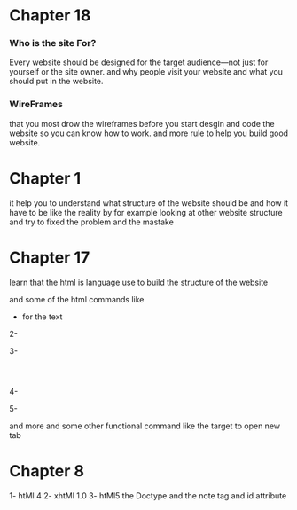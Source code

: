 

# Chapter 18

### Who is the site For?
Every website should be designed for the target audience—not just for yourself or the site owner.
and why people visit your website and what you should put in the website. 

### WireFrames
that you most drow the wireframes before you start desgin and code the website 
so you can know how to work.
and more rule to help you build good website.


# Chapter 1
it help you to understand what structure of the website should be and how it have to be like the reality by for example looking at other website structure and try to fixed the problem and the mastake 

# Chapter 17
 learn that the html is language use to build the structure of the website 

and some of the html commands  like

+ <p></p>for the text 

2- <head></head>

3- <header></header>

4- <body></body>

5- <footer></footer> 

and more and some other functional command like the target to open new tab 


# Chapter 8  
1- htMl 4
2- xhtMl 1.0
3- htMl5
the Doctype and
the <!-- --> note tag
and id attribute
